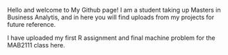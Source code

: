 Hello and welcome to My Github page! I am a student taking up Masters in Business Analytis, and in here you will find uploads from my projects for future reference.

I have uploaded my first R assignment and final machine problem for the MAB2111 class here.
